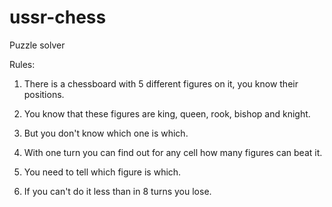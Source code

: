# ussr-chess
Puzzle solver

Rules:

1) There is a chessboard with 5 different figures on it, you know their positions.

2) You know that these figures are king, queen, rook, bishop and knight.

3) But you don't know which one is which.

4) With one turn you can find out for any cell how many figures can beat it.

5) You need to tell which figure is which.

6) If you can't do it less than in 8 turns you lose.

